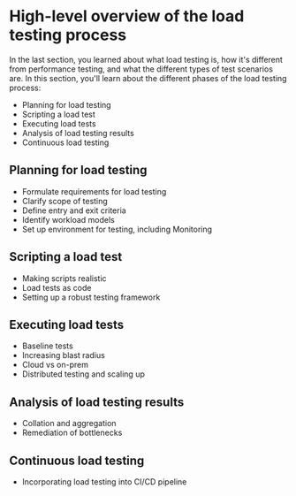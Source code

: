 # High-level overview of the load testing process

In the last section, you learned about what load testing is, how it's different from performance testing, and what the different types of test scenarios are. In this section, you'll learn about the different phases of the load testing process:

- Planning for load testing
- Scripting a load test
- Executing load tests
- Analysis of load testing results
- Continuous load testing


## Planning for load testing



- Formulate requirements for load testing
- Clarify scope of testing
- Define entry and exit criteria
- Identify workload models
- Set up environment for testing, including Monitoring

## Scripting a load test

- Making scripts realistic
- Load tests as code
- Setting up a robust testing framework

## Executing load tests

- Baseline tests
- Increasing blast radius
- Cloud vs on-prem
- Distributed testing and scaling up

## Analysis of load testing results

- Collation and aggregation
- Remediation of bottlenecks

## Continuous load testing

- Incorporating load testing into CI/CD pipeline

